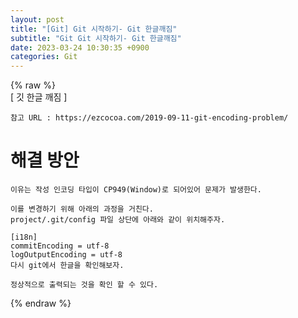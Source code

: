 ```yaml
---  
layout: post  
title: "[Git] Git 시작하기- Git 한글깨짐"  
subtitle: "Git Git 시작하기- Git 한글깨짐"  
date: 2023-03-24 10:30:35 +0900  
categories: Git  
---  
```

{% raw %}  
[ 깃 한글 깨짐 ]  
  
	참고 URL : https://ezcocoa.com/2019-09-11-git-encoding-problem/  
  
# 해결 방안  
  
	이유는 작성 인코딩 타입이 CP949(Window)로 되어있어 문제가 발생한다.  
  
	이를 변경하기 위해 아래의 과정을 거친다.  
	project/.git/config 파일 상단에 아래와 같이 위치해주자.  
  
	[i18n]  
	commitEncoding = utf-8  
	logOutputEncoding = utf-8  
	다시 git에서 한글을 확인해보자.  
  
	정상적으로 출력되는 것을 확인 할 수 있다.  
{% endraw %}
